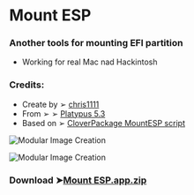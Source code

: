 # Mount ESP

### Another tools for mounting EFI partition
- Working for real Mac nad Hackintosh

### Credits:
- Create by ➢ [chris1111](https://github.com/chris1111/)
- From ➢ ➢ [Platypus 5.3 ](https://sveinbjorn.org/platypus)
- Based on ➢  [CloverPackage MountESP script](https://sourceforge.net/projects/cloverefiboot/)


![Modular Image Creation](https://i25.servimg.com/u/f25/18/50/18/69/captu615.png)

![Modular Image Creation](https://i25.servimg.com/u/f25/18/50/18/69/captu616.png)




### Download ➤[Mount ESP.app.zip](https://github.com/chris1111/Mount-ESP/releases/tag/V1)
